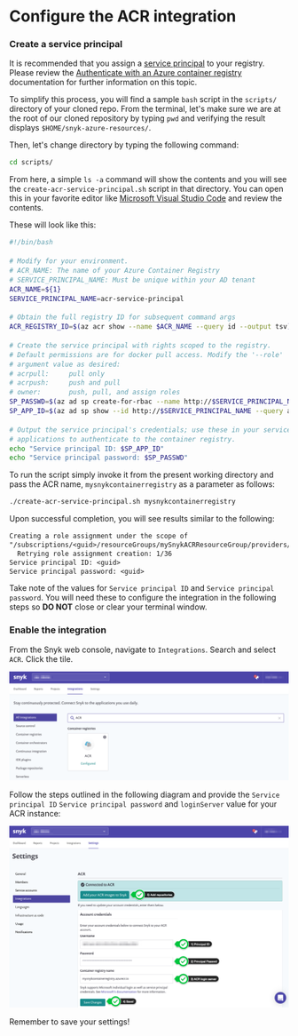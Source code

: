 # Configure the ACR integration

### Create a service principal

It is recommended that you assign a [service principal](https://docs.microsoft.com/en-us/azure/active-directory/develop/app-objects-and-service-principals) to your registry. Please review the [Authenticate with an Azure container registry](https://docs.microsoft.com/en-us/azure/container-registry/container-registry-authentication) documentation for further information on this topic.

To simplify this process, you will find a sample `bash` script in the `scripts/` directory of your cloned repo. From the terminal, let's make sure we are at the root of our cloned repository by typing `pwd` and verifying the result displays `$HOME/snyk-azure-resources/`. 

Then, let's change directory by typing the following command:

```bash
cd scripts/
```

From here, a simple `ls -a` command will show the contents and you will see the `create-acr-service-principal.sh` script in that directory. You can open this in your favorite editor like [Microsoft Visual Studio Code](https://code.visualstudio.com/) and review the contents. 

These will look like this:

```bash
#!/bin/bash

# Modify for your environment.
# ACR_NAME: The name of your Azure Container Registry
# SERVICE_PRINCIPAL_NAME: Must be unique within your AD tenant
ACR_NAME=${1}
SERVICE_PRINCIPAL_NAME=acr-service-principal

# Obtain the full registry ID for subsequent command args
ACR_REGISTRY_ID=$(az acr show --name $ACR_NAME --query id --output tsv)

# Create the service principal with rights scoped to the registry.
# Default permissions are for docker pull access. Modify the '--role'
# argument value as desired:
# acrpull:     pull only
# acrpush:     push and pull
# owner:       push, pull, and assign roles
SP_PASSWD=$(az ad sp create-for-rbac --name http://$SERVICE_PRINCIPAL_NAME --scopes $ACR_REGISTRY_ID --role acrpull --query password --output tsv)
SP_APP_ID=$(az ad sp show --id http://$SERVICE_PRINCIPAL_NAME --query appId --output tsv)

# Output the service principal's credentials; use these in your services and
# applications to authenticate to the container registry.
echo "Service principal ID: $SP_APP_ID"
echo "Service principal password: $SP_PASSWD"
```

To run the script simply invoke it from the present working directory and pass the ACR name, `mysnykcontainerregistry` as a parameter as follows:

```bash
./create-acr-service-principal.sh mysnykcontainerregistry
```

Upon successful completion, you will see results similar to the following:

```text
Creating a role assignment under the scope of "/subscriptions/<guid>/resourceGroups/mySnykACRResourceGroup/providers/Microsoft.ContainerRegistry/registries/mySnykContainerRegistry"
  Retrying role assignment creation: 1/36
Service principal ID: <guid>
Service principal password: <guid>
```

Take note of the values for `Service principal ID` and `Service principal password`. You will need these to configure the integration in the following steps so **DO NOT** close or clear your terminal window.

### Enable the integration

From the Snyk web console, navigate to `Integrations`. Search and select `ACR`. Click the tile.

![](../../../.gitbook/assets/snyk_integrations_07.png)

Follow the steps outlined in the following diagram and provide the `Service principal ID` `Service principal password` and `loginServer` value for your ACR instance:

![](../../../.gitbook/assets/snyk_integrations_06.png)

Remember to save your settings!


